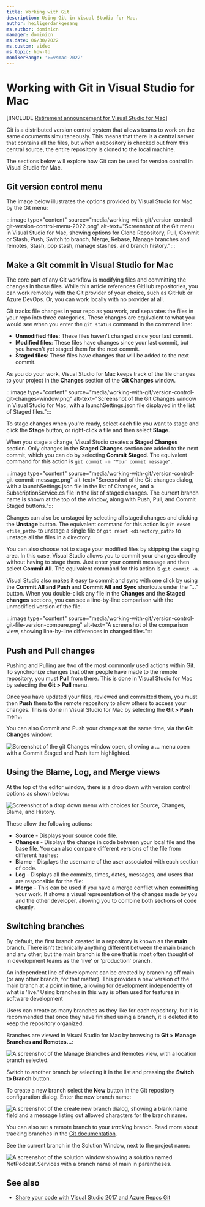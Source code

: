```yaml
---
title: Working with Git
description: Using Git in Visual Studio for Mac.
author: heiligerdankgesang 
ms.author: dominicn
manager: dominicn
ms.date: 06/30/2022
ms.custom: video
ms.topic: how-to
monikerRange: '>=vsmac-2022'
---
```

# Working with Git in Visual Studio for Mac

 [!INCLUDE [Retirement announcement for Visual Studio for Mac](includes/vsmac-retirement.md)]

Git is a distributed version control system that allows teams to work on the same documents simultaneously. This means that there is a central server that contains all the files, but when a repository is checked out from this central source, the entire repository is cloned to the local machine.

The sections below will explore how Git can be used for version control in Visual Studio for Mac.

## Git version control menu
The image below illustrates the options provided by Visual Studio for Mac by the Git menu:

:::image type="content" source="media/working-with-git/version-control-git-version-control-menu-2022.png" alt-text="Screenshot of the Git menu in Visual Studio for Mac, showing options for Clone Repository, Pull, Commit or Stash, Push, Switch to branch, Merge, Rebase, Manage branches and remotes, Stash, pop stash, manage stashes, and branch history.":::

## Make a Git commit in Visual Studio for Mac

The core part of any Git workflow is modifying files and committing the changes in those files.  While this article references GitHub repositories, you can work remotely with the Git provider of your choice, such as GitHub or Azure DevOps. Or, you can work locally with no provider at all.  

Git tracks file changes in your repo as you work, and separates the files in your repo into three categories. These changes are equivalent to what you would see when you enter the `git status` command in the command line:

- **Unmodified files**: These files haven't changed since your last commit.
- **Modified files**: These files have changes since your last commit, but you haven't yet staged them for the next commit.
- **Staged files**: These files have changes that will be added to the next commit.

As you do your work, Visual Studio for Mac keeps track of the file changes to your project in the **Changes** section of the **Git Changes** window.

:::image type="content" source="media/working-with-git/version-control-git-changes-window.png" alt-text="Screenshot of the Git Changes window in Visual Studio for Mac, with a launchSettings.json file displayed in the list of Staged files.":::

To stage changes when you're ready, select each file you want to stage and click the **Stage** button, or right-click a file and then select **Stage**.

When you stage a change, Visual Studio creates a **Staged Changes** section. Only changes in the **Staged Changes** section are added to the next commit, which you can do by selecting **Commit Staged**. The equivalent command for this action is `git commit -m "Your commit message"`.

:::image type="content" source="media/working-with-git/version-control-git-commit-message.png" alt-text="Screenshot of the Git changes dialog, with a launchSettings.json file in the list of Changes, and a SubscriptionService.cs file in the list of staged changes. The current branch name is shown at the top of the window, along with Push, Pull, and Commit Staged buttons.":::

Changes can also be unstaged by selecting all staged changes and clicking the **Unstage** button. The equivalent command for this action is `git reset <file_path>` to unstage a single file or `git reset <directory_path>` to unstage all the files in a directory.

You can also choose not to stage your modified files by skipping the staging area. In this case, Visual Studio allows you to commit your changes directly without having to stage them. Just enter your commit message and then select **Commit All**. The equivalent command for this action is `git commit -a`.

Visual Studio also makes it easy to commit and sync with one click by using the **Commit All and Push** and **Commit All and Sync** shortcuts under the "..." button. When you double-click any file in the **Changes** and the **Staged changes** sections, you can see a line-by-line comparison with the unmodified version of the file.

:::image type="content" source="media/working-with-git/version-control-git-file-version-compare.png" alt-text="A screenshot of the comparison view, showing line-by-line differences in changed files.":::

## Push and Pull changes
Pushing and Pulling are two of the most commonly used actions within Git. To synchronize changes that other people have made to the remote repository, you must **Pull** from there. This is done in Visual Studio for Mac by selecting the **Git > Pull** menu.

Once you have updated your files, reviewed and committed them, you must then **Push** them to the remote repository to allow others to access your changes. This is done in Visual Studio for Mac by selecting the **Git > Push** menu.

You can also Commit and Push your changes at the same time, via the **Git Changes** window:

![Screenshot of the git Changes window open, showing a ... menu open with a Commit Staged and Push item highlighted.](media/working-with-git/version-control-commit-push-2022.png)

## Using the Blame, Log, and Merge views

At the top of the editor window, there is a drop down with version control options as shown below:

![Screenshot of a drop down menu with choices for Source, Changes, Blame, and History.](media/working-with-git/version-control-git-menu-2022.png)

These allow the following actions:

* **Source** - Displays your source code file.
* **Changes** - Displays the change in code between your local file and the base file. You can also compare different versions of the file from different hashes:
* **Blame** - Displays the username of the user associated with each section of code.
* **Log** - Displays all the commits, times, dates, messages, and users that are responsible for the file:
* **Merge** - This can be used if you have a merge conflict when committing your work. It shows a visual representation of the changes made by you and the other developer, allowing you to combine both sections of code cleanly.

## Switching branches

By default, the first branch created in a repository is known as the **main** branch. There isn't technically anything different between the main branch and any other, but the main branch is the one that is most often thought of in development teams as the 'live' or 'production' branch.

An independent line of development can be created by branching off main (or any other branch, for that matter). This provides a new version of the main branch at a point in time, allowing for development independently of what is 'live.' Using branches in this way is often used for features in software development

Users can create as many branches as they like for each repository, but it is recommended that once they have finished using a branch, it is deleted it to keep the repository organized.

Branches are viewed in Visual Studio for Mac by browsing to **Git > Manage Branches and Remotes...**:

![A screenshot of the Manage Branches and Remotes view, with a location branch selected.](media/version-control-gitBranch2.png)

Switch to another branch by selecting it in the list and pressing the **Switch to Branch** button.

To create a new branch select the **New** button in the Git repository configuration dialog. Enter the new branch name:

![A screenshot of the create new branch dialog, showing a blank name field and a message listing out allowed characters for the branch name.](media/version-control-gitBranch.png)

You can also set a remote branch to your _tracking_ branch. Read more about tracking branches in the [Git documentation](https://git-scm.com/book/en/v2/Git-Branching-Remote-Branches#Tracking-Branches).

See the current branch in the Solution Window, next to the project name:

 ![A screenshot of the solution window showing a solution named NetPodcast.Services with a branch name of main in parentheses.](media/working-with-git/version-control-git-branch-name-2022.png)

## See also

* [Share your code with Visual Studio 2017 and Azure Repos Git](/azure/devops/repos/git/share-your-code-in-git-vs-2017)
